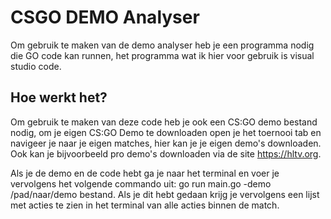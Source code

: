 # CSGO DEMO Analyser
Om gebruik te maken van de demo analyser heb je een programma nodig die GO code kan runnen, het programma wat ik hier voor gebruik is visual studio code.
## Hoe werkt het?
Om gebruik te maken van deze code heb je ook een CS:GO demo bestand nodig, om je eigen CS:GO Demo te downloaden open je het toernooi tab en navigeer je naar je eigen matches, hier kan je je eigen demo's downloaden. Ook kan je bijvoorbeeld pro demo's downloaden via de site https://hltv.org.

Als je de demo en de code hebt ga je naar het terminal en voer je vervolgens het volgende commando uit: go run main.go -demo /pad/naar/demo bestand. Als je dit hebt gedaan krijg je vervolgens een lijst met acties te zien in het terminal van alle acties binnen de match.
